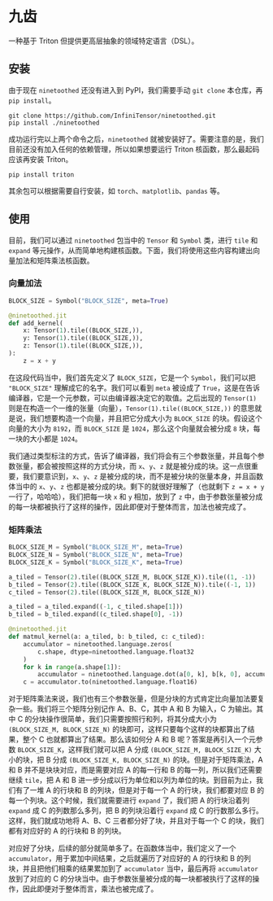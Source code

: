# 九齿

一种基于 Triton 但提供更高层抽象的领域特定语言（DSL）。

## 安装

由于现在 `ninetoothed` 还没有进入到 PyPI，我们需要手动 `git clone` 本仓库，再 `pip install`。

```shell
git clone https://github.com/InfiniTensor/ninetoothed.git
pip install ./ninetoothed
```

成功运行完以上两个命令之后，`ninetoothed` 就被安装好了。需要注意的是，我们目前还没有加入任何的依赖管理，所以如果想要运行 Triton 核函数，那么最起码应该再安装 Triton。

```shell
pip install triton
```

其余包可以根据需要自行安装，如 `torch`、`matplotlib`、`pandas` 等。

## 使用

目前，我们可以通过 `ninetoothed` 包当中的 `Tensor` 和 `Symbol` 类，进行 `tile` 和 `expand` 等元操作，从而简单地构建核函数。下面，我们将使用这些内容构建出向量加法和矩阵乘法核函数。

### 向量加法

```python
BLOCK_SIZE = Symbol("BLOCK_SIZE", meta=True)

@ninetoothed.jit
def add_kernel(
    x: Tensor(1).tile((BLOCK_SIZE,)),
    y: Tensor(1).tile((BLOCK_SIZE,)),
    z: Tensor(1).tile((BLOCK_SIZE,)),
):
    z = x + y
```

在这段代码当中，我们首先定义了 `BLOCK_SIZE`，它是一个 `Symbol`，我们可以把 `"BLOCK_SIZE"` 理解成它的名字。我们可以看到 `meta` 被设成了 `True`，这是在告诉编译器，它是一个元参数，可以由编译器决定它的取值。之后出现的 `Tensor(1)` 则是在构造一个一维的张量（向量），`Tensor(1).tile((BLOCK_SIZE,))` 的意思就是说，我们想要构造一个向量，并且把它分成大小为 `BLOCK_SIZE` 的块。假设这个向量的大小为 `8192`，而 `BLOCK_SIZE` 是 `1024`，那么这个向量就会被分成 `8` 块，每一块的大小都是 `1024`。

我们通过类型标注的方式，告诉了编译器，我们将会有三个参数张量，并且每个参数张量，都会被按照这样的方式分块，而 `x`、`y`、`z` 就是被分成的块。这一点很重要，我们要意识到，`x`、`y`、`z` 是被分成的块，而不是被分块的张量本身，并且函数体当中的 `x`、`y`、`z` 也都是被分成的块。剩下的就很好理解了（也就剩下 `z = x + y` 一行了，哈哈哈），我们把每一块 `x` 和 `y` 相加，放到了 `z` 中，由于参数张量被分成的每一块都被执行了这样的操作，因此即便对于整体而言，加法也被完成了。

### 矩阵乘法

```python
BLOCK_SIZE_M = Symbol("BLOCK_SIZE_M", meta=True)
BLOCK_SIZE_N = Symbol("BLOCK_SIZE_N", meta=True)
BLOCK_SIZE_K = Symbol("BLOCK_SIZE_K", meta=True)

a_tiled = Tensor(2).tile((BLOCK_SIZE_M, BLOCK_SIZE_K)).tile((1, -1))
b_tiled = Tensor(2).tile((BLOCK_SIZE_K, BLOCK_SIZE_N)).tile((-1, 1))
c_tiled = Tensor(2).tile((BLOCK_SIZE_M, BLOCK_SIZE_N))

a_tiled = a_tiled.expand((-1, c_tiled.shape[1]))
b_tiled = b_tiled.expand((c_tiled.shape[0], -1))

@ninetoothed.jit
def matmul_kernel(a: a_tiled, b: b_tiled, c: c_tiled):
    accumulator = ninetoothed.language.zeros(
        c.shape, dtype=ninetoothed.language.float32
    )
    for k in range(a.shape[1]):
        accumulator = ninetoothed.language.dot(a[0, k], b[k, 0], accumulator)
    c = accumulator.to(ninetoothed.language.float16)
```

对于矩阵乘法来说，我们也有三个参数张量，但是分块的方式肯定比向量加法要复杂一些。我们将三个矩阵分别记作 A、B、C，其中 A 和 B 为输入，C 为输出。其中 C 的分块操作很简单，我们只需要按照行和列，将其分成大小为 `(BLOCK_SIZE_M, BLOCK_SIZE_N)` 的块即可，这样只要每个这样的块都算出了结果，整个 C 也就都算出了结果。那么该如何分 A 和 B 呢？答案是再引入一个元参数 `BLOCK_SIZE_K`，这样我们就可以把 A 分成 `(BLOCK_SIZE_M, BLOCK_SIZE_K)` 大小的块，把 B 分成 `(BLOCK_SIZE_K, BLOCK_SIZE_N)` 的块。但是对于矩阵乘法，A 和 B 并不是块块对应，而是需要对应 A 的每一行和 B 的每一列，所以我们还需要继续 `tile`，把 A 和 B 进一步分成以行为单位和以列为单位的块。到目前为止，我们有了一堆 A 的行块和 B 的列块，但是对于每一个 A 的行块，我们都要对应 B 的每一个列块。这个时候，我们就需要进行 `expand` 了，我们把 A 的行块沿着列 `expand` 成 C 的列数那么多列，把 B 的列块沿着行 `expand` 成 C 的行数那么多行。这样，我们就成功地将 A、B、C 三者都分好了块，并且对于每一个 C 的块，我们都有对应好的 A 的行块和 B 的列块。

对应好了分块，后续的部分就简单多了。在函数体当中，我们定义了一个 `accumulator`，用于累加中间结果，之后就遍历了对应好的 A 的行块和 B 的列块，并且把他们相乘的结果累加到了 `accumulator` 当中，最后再将 `accumulator` 放到了对应的 C 的分块当中。由于参数张量被分成的每一块都被执行了这样的操作，因此即便对于整体而言，乘法也被完成了。
